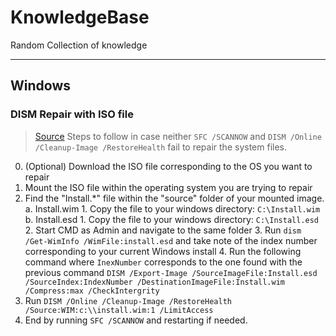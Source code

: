 # KnowledgeBase
Random Collection of knowledge

---
## Windows
### DISM Repair with ISO file
> [Source](https://ugetfix.com/ask/how-to-fix-dism-error-0x800f081f-in-windows/)
Steps to follow in case neither `SFC /SCANNOW` and `DISM /Online /Cleanup-Image /RestoreHealth` fail to repair the system files.
0. (Optional) Download the ISO file corresponding to the OS you want to repair
1. Mount the ISO file within the operating system you are trying to repair
2. Find the "Install.*" file within the "source" folder of your mounted image.
    a. Install.wim
        1. Copy the file to your windows directory: `C:\Install.wim`
    b. Install.esd
        1. Copy the file to your windows directory: `C:\Install.esd`
        2. Start CMD as Admin and navigate to the same folder
        3. Run `dism /Get-WimInfo /WimFile:install.esd` and take note of the index number corresponding to your current Windows install
        4. Run the following command where `InexNumber` corresponds to the one found with the previous command `DISM /Export-Image /SourceImageFile:Install.esd /SourceIndex:IndexNumber /DestinationImageFile:Install.wim /Compress:max /CheckIntergrity`
3. Run `DISM /Online /Cleanup-Image /RestoreHealth /Source:WIM:c:\\install.wim:1 /LimitAccess`
4. End by running `SFC /SCANNOW` and restarting if needed.